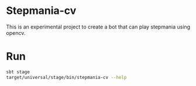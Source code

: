 Stepmania-cv
============

This is an experimental project to create a bot that can play stepmania using opencv.

# Run

```bash
sbt stage
target/universal/stage/bin/stepmania-cv --help
```



